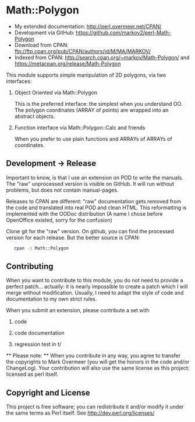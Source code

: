 # Math::Polygon

  * My extended documentation: <http://perl.overmeer.net/CPAN/>
  * Development via GitHub: <https://github.com/markov2/perl-Math-Polygon>
  * Download from CPAN: <ftp://ftp.cpan.org/pub/CPAN/authors/id/M/MA/MARKOV/>
  * Indexed from CPAN: <http://search.cpan.org/~markov/Math-Polygon/>
    and <https://metacpan.org/release/Math-Polygon>

This module supports simple manipulation of 2D polygons, via two interfaces:

1. Object Oriented via Math::Polygon

   This is the preferred interface: the simplest when you understand OO.
   The polygon coordinates (ARRAY of points) are wrapped into an abstract
   objects.

2. Function interface via Math::Polygon::Calc and friends

   When you prefer to use plain functions and ARRAYs of ARRAYs of
   coordinates.

## Development &rarr; Release

Important to know, is that I use an extension on POD to write the manuals.
The "raw" unprocessed version is visible on GitHub.  It will run without
problems, but does not contain manual-pages.

Releases to CPAN are different: "raw" documentation gets removed from
the code and translated into real POD and clean HTML.  This reformatting
is implemented with the OODoc distribution (A name I chose before OpenOffice
existed, sorry for the confusion)

Clone git for the "raw" version.  On github, you can find the processed
version for each release.  But the better source is CPAN:

```sh
   cpan -i Math::Polygon
```

## Contributing

When you want to contribute to this module, you do not need to provide
a perfect patch... actually: it is nearly impossible to create a patch
which I will merge without modification.  Usually, I need to adapt the
style of code and documentation to my own strict rules.

When you submit an extension, please contribute a set with

1. code

2. code documentation

3. regression test in t/

** Please note: **
When you contribute in any way, you agree to transfer the copyrights to
Mark Overmeer (you will get the honors in the code and/or ChangeLog).
Your contribution will also use the same license as this project: licensed
as perl itself.

## Copyright and License

This project is free software; you can redistribute it and/or modify it
under the same terms as Perl itself.
See <http://dev.perl.org/licenses/>

